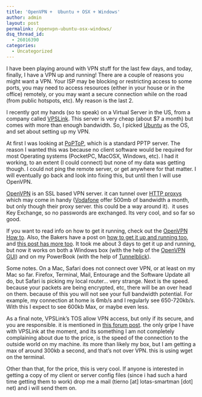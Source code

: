 ```yaml
---
title: 'OpenVPN +  Ubuntu + OSX + Windows'
author: admin
layout: post
permalink: /openvpn-ubuntu-osx-windows/
dsq_thread_id:
  - 26016390
categories:
  - Uncategorized
---
```

I have been playing around with VPN stuff for the last few days, and today, finally, I have a VPN up and running! There are a couple of reasons you might want a VPN. Your ISP may be blocking or restricting access to some ports, you may need to access resources (either in your house or in the office) remotely, or you may want a secure connection while on the road (from public hotspots, etc). My reason is the last 2.

I recently got my hands (so to speak) on a Virtual Server in the US, from a company called <a href="http://www.vpslink.com" mce_href="http://www.vpslink.com">VPSLink</a>. This server is very cheap (about $7 a month) but comes with more than enough bandwidth. So, I picked <a href="http://www.Ubuntu.org" mce_href="http://www.Ubuntu.org">Ubuntu</a> as the OS, and set about setting up my VPN.

At first I was looking at [PoPToP][1], which is a standard PPTP server. The reason I wanted this was because no client software would be required for most Operating systems (PocketPC, MacOSX, Windows, etc). I had it working, to an extent (I could connect) but none of my data was getting though. I could not ping the remote server, or get anywhere for that matter. I will eventually go back and look into fixing this, but until then I will use OpenVPN.

<a href="http://openvpn.net/" mce_href="http://openvpn.net/">OpenVPN</a> is an SSL based VPN server. it can tunnel over <a href="http://openvpn.net/howto.html#http" mce_href="http://openvpn.net/howto.html#http">HTTP proxys </a>which may come in handy (<a href="http://www.vodafone.ie" mce_href="http://www.vodafone.ie">Vodafone</a> offer 500mb of bandwidth a month, but only though their proxy server. this could be a way around it).&nbsp; it uses Key Exchange, so no passwords are exchanged. Its very cool, and so far so good. 

If you want to read info on how to get it running, check out the [OpenVPN How to][2]. Also, the Bakers have a post on [how to get it up and running too][3], and [this post has more too][4]. It took me about 3 days to get it up and running, but now it works on both a Windows box (with the help of the [OpenVPN GUI][5]) and on my PowerBook (with the help of [Tunnelblick][6]).

Some notes. On a Mac, Safari does not connect over VPN, or at least on my Mac so far. Firefox, Terminal, Mail, Entourage and the Software Update all do, but Safari is picking my local router&#8230; very strange. Next is the speed. because your packets are being encrypted, etc, there will be an over head on them. because of this you will not see your full bandwidth potential. For example, my connection at home is 6mb/s and I regularly see 650-720kb/s. With this I expect to see 600kb Max, or maybe even less. 

As a final note, VPSLink&#8217;s TOS allow VPN access, but only if its secure, and you are responsible. it is mentioned in [this forum post][7]. the only gripe I have with VPSLink at the moment, and its something I am not completely complaining about due to the price, is the speed of the connection to the outside world on my machine. its more than likely my box, but I am getting a max of around 300kb a second, and that&#8217;s not over VPN. this is using wget on the terminal.

Other than that, for the price, this is very cool. If anyone is interested in getting a copy of my client or server config files (since i had such a hard time getting them to work) drop me a mail (tierno [at] lotas-smartman [dot] net) and i will send them on.

 [1]: http://www.poptop.org/
 [2]: http://openvpn.net/howto.html
 [3]: http://www.thebakershome.net/?q=node/56
 [4]: http://openvpn.se/bb/viewtopic.php?t=77
 [5]: http://openvpn.se/
 [6]: http://www.tunnelblick.net/
 [7]: http://forums.vpslink.com/showthread.php?t=2362